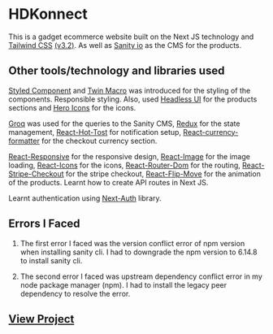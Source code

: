 # HDKonnect

This is a gadget ecommerce website built on the Next JS technology and [Tailwind CSS](https://tailwindcss.com/) [(v3.2)](https://tailwindcss.com/blog/tailwindcss-v3-2). As well as  [Sanity io](https://sanity.io/) as the CMS for the products.

## Other tools/technology and libraries used

 [Styled Component](https://styled-components.com/) and [Twin Macro](https://github.com/ben-rogerson/twin.macro/blob/master/docs/prop-styling-guide.md) was introduced for the styling of the components. Responsible styling.
 Also, used [Headless UI](https://headlessui.dev/) for the products sections and [Hero Icons](https://heroicons.com/) for the icons.

 [Groq](https://www.sanity.io/docs/groq) was used for the queries to the Sanity CMS, [Redux](https://redux.js.org/) for the state management, [React-Hot-Tost](https://react-hot-toast.com/) for notification setup, [React-currency-formatter](https://www.npmjs.com/package/react-currency-formatter) for the checkout currency section.

 [React-Responsive](https://www.npmjs.com/package/react-responsive) for the responsive design, [React-Image](https://www.npmjs.com/package/react-image) for the image loading, [React-Icons](https://react-icons.github.io/react-icons/) for the icons, [React-Router-Dom](https://reactrouter.com/web/guides/quick-start) for the routing, [React-Stripe-Checkout](https://www.npmjs.com/package/react-stripe-checkout) for the stripe checkout, [React-Flip-Move](https://www.npmjs.com/package/react-flip-move) for the animation of the products. Learnt how to create API routes in Next JS.

 Learnt authentication using [Next-Auth](https://next-auth.js.org/) library.

## Errors I Faced

  1. The first error I faced was the version conflict error of npm version when installing sanity cli. I had to downgrade the npm version to 6.14.8 to install sanity cli.

  2. The second error I faced was upstream dependency conflict error in my node package manager (npm). I had to install the legacy peer dependency to resolve the error.

## [View Project](https://hdkonnect)

<!-- ## How to use

Execute [`create-next-app`](https://github.com/vercel/next.js/tree/canary/packages/create-next-app) with [npm](https://docs.npmjs.com/cli/init), [Yarn](https://yarnpkg.com/lang/en/docs/cli/create/), or [pnpm](https://pnpm.io) to bootstrap the example:

```bash
npx create-next-app --example with-tailwindcss with-tailwindcss-app
```

```bash
yarn create next-app --example with-tailwindcss with-tailwindcss-app
```

```bash
pnpm create next-app --example with-tailwindcss with-tailwindcss-app
```

Deploy it to the cloud with [Vercel](https://vercel.com/new?utm_source=github&utm_medium=readme&utm_campaign=next-example) ([Documentation](https://nextjs.org/docs/deployment)). -->
